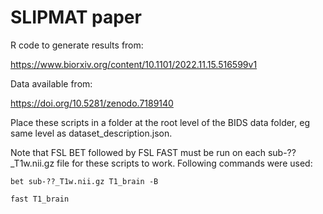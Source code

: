 # SLIPMAT paper

R code to generate results from:

https://www.biorxiv.org/content/10.1101/2022.11.15.516599v1

Data available from:

https://doi.org/10.5281/zenodo.7189140

Place these scripts in a folder at the root level of the BIDS data folder, eg same level as dataset_description.json.

Note that FSL BET followed by FSL FAST must be run on each sub-??_T1w.nii.gz file for these scripts to work. Following commands were used:

`bet sub-??_T1w.nii.gz T1_brain -B`

`fast T1_brain`
